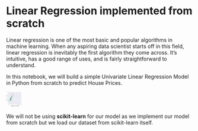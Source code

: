 # Linear Regression implemented from scratch


Linear regression is one of the most basic and popular algorithms in machine learning. When any aspiring data scientist starts off in this field, linear regression is inevitably the first algorithm they come across. It’s intuitive, has a good range of uses, and is fairly straightforward to understand.


In this notebook, we will build a simple Univariate Linear Regression Model in Python from scratch to predict House Prices.

<img src="Linear_regression.png" height="42" width="42">

We will not be using **scikit-learn** for our model as we implement our model from scratch but we load our dataset from scikit-learn itself.